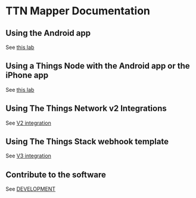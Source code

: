 # TTN Mapper Documentation

## Using the Android app
See [this lab](https://www.thethingsnetwork.org/labs/story/using-ttnmapper-on-android)

## Using a Things Node with the Android app or the iPhone app
See [this lab](https://www.thethingsnetwork.org/labs/story/mapping-gateway-coverage-using-a-things-node)

## Using The Things Network v2 Integrations
See [V2 integration](integration/ttn-integration-v2.md)

## Using The Things Stack webhook template
See [V3 integration](integration/tts-integration-v3.md)

## Contribute to the software
See [DEVELOPMENT](DEVELOPMENT.md)
